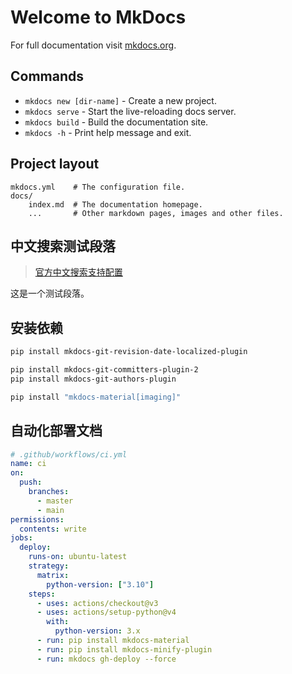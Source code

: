# Welcome to MkDocs

For full documentation visit [mkdocs.org](https://www.mkdocs.org).

## Commands

* `mkdocs new [dir-name]` - Create a new project.
* `mkdocs serve` - Start the live-reloading docs server.
* `mkdocs build` - Build the documentation site.
* `mkdocs -h` - Print help message and exit.

## Project layout

    mkdocs.yml    # The configuration file.
    docs/
        index.md  # The documentation homepage.
        ...       # Other markdown pages, images and other files.

## 中文搜索测试段落

> [官方中文搜索支持配置](https://squidfunk.github.io/mkdocs-material/blog/2022/05/05/chinese-search-support/?h=search)

这是一个测试段落。

## 安装依赖

```bash
pip install mkdocs-git-revision-date-localized-plugin

pip install mkdocs-git-committers-plugin-2
pip install mkdocs-git-authors-plugin

pip install "mkdocs-material[imaging]"

```

## 自动化部署文档

```yml
# .github/workflows/ci.yml
name: ci 
on:
  push:
    branches:
      - master
      - main
permissions:
  contents: write
jobs:
  deploy:
    runs-on: ubuntu-latest
    strategy:
      matrix:
        python-version: ["3.10"]
    steps:
      - uses: actions/checkout@v3
      - uses: actions/setup-python@v4
        with:
          python-version: 3.x
      - run: pip install mkdocs-material
      - run: pip install mkdocs-minify-plugin
      - run: mkdocs gh-deploy --force
```
